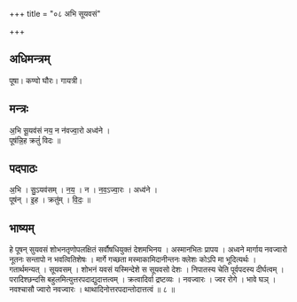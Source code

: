 +++
title = "०८ अभि सूयवसं"

+++
## अधिमन्त्रम्
पूषा। कण्वो घौरः। गायत्री।

## मन्त्रः
अ॒भि सू॒यव॑सं नय॒ न न॑वज्वा॒रो अध्व॑ने ।  
पूष॑न्नि॒ह क्रतुं॑ विदः ॥

## पदपाठः
अ॒भि । सु॒ऽयव॑सम् । न॒य॒ । न । न॒व॒ऽज्वा॒रः । अध्व॑ने ।  
पूष॑न् । इ॒ह । क्रतु॑म् । वि॒दः॒ ॥

## भाष्यम्
हे पूषन् सुयवसं शोभनतृणोपलक्षितं सर्वौषधियुक्तं देशमभिनय । अस्मानभितः प्रापय । अध्वने मार्गाय नवज्वारो नूतनः सन्तापो न भवत्वितिशेषः । मार्गे गच्छता मस्माकामिदानीन्तनः क्लेशः कोऽपि मा भूदित्यर्थः । गतार्थमन्यत् । सूयवसम् । शोभनं यवसं यस्मिन्देशे स सूयवसो देशः । निपातस्य चेति पूर्वपदस्य दीर्घत्वम् । परादिश्छन्दसि बहुलमित्युत्तरपदाद्युदात्तत्वम् । क्रत्वादिर्वा द्रष्टव्यः । नवज्वारः । ज्वर रोगे । भावे घञ् । नवश्चासौ ज्वारो नवज्वारः । थाथादिनोत्तरपदान्तोदात्तत्वं ॥ ८ ॥